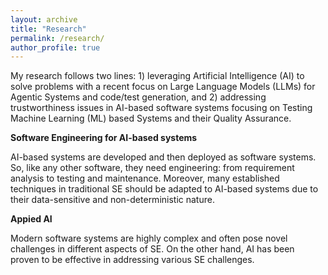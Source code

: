 ```yaml
---
layout: archive
title: "Research"
permalink: /research/
author_profile: true
---
```


My research follows two lines: 1) leveraging Artificial Intelligence (AI) to solve problems with a recent focus on Large Language Models (LLMs) for Agentic Systems and code/test generation, and 2) addressing trustworthiness issues in AI-based software systems focusing on Testing Machine Learning (ML) based Systems and their Quality Assurance.

**Software Engineering for AI-based systems**

AI-based systems are developed and then deployed as software systems. So, like any other software, they need engineering: from requirement analysis to testing and maintenance. Moreover, many established techniques in traditional SE should be adapted to AI-based systems due to their data-sensitive and non-deterministic nature.

**Appied AI**

Modern software systems are highly complex and often pose novel challenges in different aspects of SE. On the other hand, AI has been proven to be effective in addressing various SE challenges.
